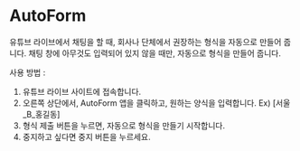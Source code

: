 # AutoForm

유튜브 라이브에서 채팅을 할 때, 회사나 단체에서 권장하는 형식을 자동으로 만들어 줍니다.
채팅 창에 아무것도 입력되어 있지 않을 때만, 자동으로 형식을 만들어 줍니다.

사용 방법 :
1. 유튜브 라이브 사이트에 접속합니다.
2. 오른쪽 상단에서, AutoForm 앱을 클릭하고, 원하는 양식을 입력합니다.
    Ex) [서울_B_홍길동]
3. 형식 제출 버튼을 누르면, 자동으로 형식을 만들기 시작합니다.
4. 중지하고 싶다면 중지 버튼을 누르세요.